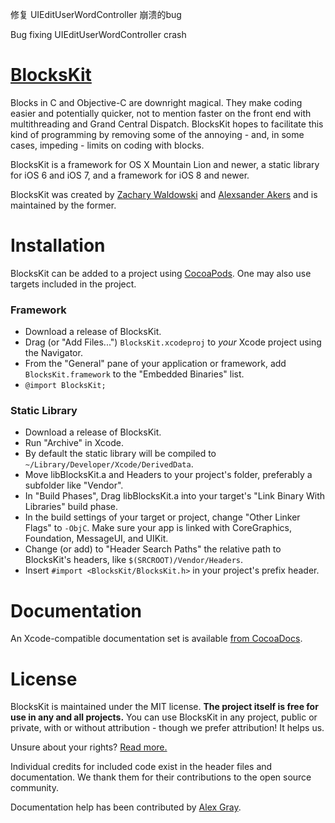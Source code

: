 
修复 UIEditUserWordController 崩溃的bug

Bug fixing UIEditUserWordController crash


[BlocksKit](https://zwaldowski.github.io/BlocksKit)
===================================================

Blocks in C and Objective-C are downright magical.  They make coding easier and potentially quicker, not to mention faster on the front end with multithreading and Grand Central Dispatch.  BlocksKit hopes to facilitate this kind of programming by removing some of the annoying - and, in some cases, impeding - limits on coding with blocks.

BlocksKit is a framework for OS X Mountain Lion and newer, a static library for iOS 6 and iOS 7, and a framework for iOS 8 and newer.

BlocksKit was created by [Zachary Waldowski](https://github.com/zwaldowski) and [Alexsander Akers](https://github.com/a2) and is maintained by the former.

Installation
============

BlocksKit can be added to a project using [CocoaPods](https://github.com/cocoapods/cocoapods). One may also use targets included in the project.

### Framework

* Download a release of BlocksKit.
* Drag (or "Add Files...") `BlocksKit.xcodeproj` to *your* Xcode project using
the Navigator.
* From the "General" pane of your application or framework, add
`BlocksKit.framework` to the "Embedded Binaries" list.
* `@import BlocksKit;`

### Static Library

* Download a release of BlocksKit.
* Run "Archive" in Xcode.
* By default the static library will be compiled to `~/Library/Developer/Xcode/DerivedData`.
* Move libBlocksKit.a and Headers to your project's folder, preferably a subfolder like "Vendor".
* In "Build Phases", Drag libBlocksKit.a into your target's "Link Binary With Libraries" build phase.
* In the build settings of your target or project, change "Other Linker Flags" to `-ObjC`. Make sure your app is linked with CoreGraphics, Foundation, MessageUI, and UIKit.
* Change (or add) to "Header Search Paths" the relative path to BlocksKit's headers, like `$(SRCROOT)/Vendor/Headers`.
* Insert `#import <BlocksKit/BlocksKit.h>` in your project's prefix header.

Documentation
=============

An Xcode-compatible documentation set is available [from CocoaDocs](http://cocoadocs.org/docsets/BlocksKit/).

License
=======

BlocksKit is maintained under the MIT license.  **The project itself is free for use in any and all projects.**  You can use BlocksKit in any project, public or private, with or without attribution - though we prefer attribution! It helps us.

Unsure about your rights?  [Read more.](http://opensource.org/licenses/MIT)

Individual credits for included code exist in the header files and documentation. We thank them for their contributions to the open source community.

Documentation help has been contributed by [Alex Gray](https://github.com/mralexgray).

